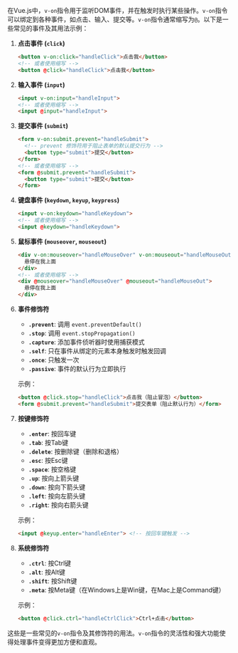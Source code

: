 在Vue.js中，`v-on`指令用于监听DOM事件，并在触发时执行某些操作。`v-on`指令可以绑定到各种事件，如点击、输入、提交等。`v-on`指令通常缩写为`@`。以下是一些常见的事件及其用法示例：

1. **点击事件 (`click`)**
   ```html
   <button v-on:click="handleClick">点击我</button>
   <!-- 或者使用缩写 -->
   <button @click="handleClick">点击我</button>
   ```

2. **输入事件 (`input`)**
   ```html
   <input v-on:input="handleInput">
   <!-- 或者使用缩写 -->
   <input @input="handleInput">
   ```

3. **提交事件 (`submit`)**
   ```html
   <form v-on:submit.prevent="handleSubmit">
     <!-- prevent 修饰符用于阻止表单的默认提交行为 -->
     <button type="submit">提交</button>
   </form>
   <!-- 或者使用缩写 -->
   <form @submit.prevent="handleSubmit">
     <button type="submit">提交</button>
   </form>
   ```

4. **键盘事件 (`keydown`, `keyup`, `keypress`)**
   ```html
   <input v-on:keydown="handleKeydown">
   <!-- 或者使用缩写 -->
   <input @keydown="handleKeydown">
   ```

5. **鼠标事件 (`mouseover`, `mouseout`)**
   ```html
   <div v-on:mouseover="handleMouseOver" v-on:mouseout="handleMouseOut">
     悬停在我上面
   </div>
   <!-- 或者使用缩写 -->
   <div @mouseover="handleMouseOver" @mouseout="handleMouseOut">
     悬停在我上面
   </div>
   ```

6. **事件修饰符**
   - **`.prevent`**: 调用 `event.preventDefault()`
   - **`.stop`**: 调用 `event.stopPropagation()`
   - **`.capture`**: 添加事件侦听器时使用捕获模式
   - **`.self`**: 只在事件从绑定的元素本身触发时触发回调
   - **`.once`**: 只触发一次
   - **`.passive`**: 事件的默认行为立即执行

   示例：
   ```html
   <button @click.stop="handleClick">点击我（阻止冒泡）</button>
   <form @submit.prevent="handleSubmit">提交表单（阻止默认行为）</form>
   ```

7. **按键修饰符**
   - **`.enter`**: 按回车键
   - **`.tab`**: 按Tab键
   - **`.delete`**: 按删除键（删除和退格）
   - **`.esc`**: 按Esc键
   - **`.space`**: 按空格键
   - **`.up`**: 按向上箭头键
   - **`.down`**: 按向下箭头键
   - **`.left`**: 按向左箭头键
   - **`.right`**: 按向右箭头键

   示例：
   ```html
   <input @keyup.enter="handleEnter"> <!-- 按回车键触发 -->
   ```

8. **系统修饰符**
   - **`.ctrl`**: 按Ctrl键
   - **`.alt`**: 按Alt键
   - **`.shift`**: 按Shift键
   - **`.meta`**: 按Meta键（在Windows上是Win键，在Mac上是Command键）

   示例：
   ```html
   <button @click.ctrl="handleCtrlClick">Ctrl+点击</button>
   ```

这些是一些常见的`v-on`指令及其修饰符的用法。`v-on`指令的灵活性和强大功能使得处理事件变得更加方便和直观。